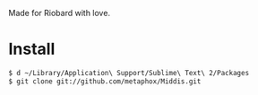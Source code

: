 Made for Riobard with love.

# Install

```sh
$ d ~/Library/Application\ Support/Sublime\ Text\ 2/Packages
$ git clone git://github.com/metaphox/Middis.git
```